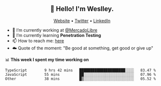 <h2 align="center">👋 Hello! I'm Weslley.</h2>
<p align="center">
  <a href="http://weslleyneri.com.br">Website</a> •
  <a href="https://twitter.com/Weslley_Neri">Twitter</a> •
  <a href="https://www.linkedin.com/in/weslley-neri-3658908b">LinkedIn</a>
</p>


- 🔭 I’m currently working at [@MercadoLibre](https://github.com/mercadolibre)
- 🌱 I’m currently learning **Penetration Testing**
- 📫 How to reach me: [here](mailto:weslley39@gmail.com)
- ☁️ Quote of the moment: "Be good at something, get good or give up"

📊 **This week I spent my time working on**
<!--START_SECTION:waka-->

```text
TypeScript        9 hrs 42 mins   █████████████████████░░░░   83.47 %
JavaScript        55 mins         ██░░░░░░░░░░░░░░░░░░░░░░░   07.96 %
Other             38 mins         █▒░░░░░░░░░░░░░░░░░░░░░░░   05.52 %
```

<!--END_SECTION:waka-->

<!-- Inspired by https://github.com/gruselhaus/gruselhaus -->